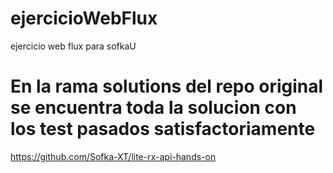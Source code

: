 # ejercicioWebFlux
ejercicio web flux para sofkaU

#  En la rama  solutions del repo original se encuentra  toda la solucion con los test pasados satisfactoriamente

https://github.com/Sofka-XT/lite-rx-api-hands-on

